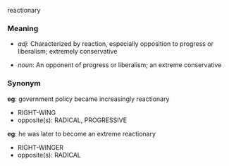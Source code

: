 reactionary
### Meaning
+ _adj_: Characterized by reaction, especially opposition to progress or liberalism; extremely conservative

+ _noun_: An opponent of progress or liberalism; an extreme conservative

### Synonym

__eg__: government policy became increasingly reactionary

+ RIGHT-WING
+ opposite(s): RADICAL, PROGRESSIVE

__eg__: he was later to become an extreme reactionary

+ RIGHT-WINGER
+ opposite(s): RADICAL


